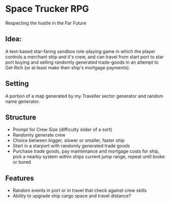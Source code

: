 # Space Trucker RPG
Respecting the hustle in the Far Future

## Idea:

A text-based star-faring sandbox role-playing game in which the player controls a merchant ship and it's crew, and can travel from start port to star port buying and selling randomly generated trade-goods in an attempt to Get Rich (or at least make their ship's mortgage payments).

## Setting
A portion of a map generated by my Traveller sector generator and random name generator.

## Structure

- Prompt for Crew Size (difficulty slider of a sort)
- Randomly generate crew
- Choice between bigger, slower or smaller, faster ship
- Start in a starport with randomly generated trade goods
- Purchase trade goods, pay maintenance and mortgage costs for ship, pick a nearby system within ships current jump range, repeat until broke or bored

## Features
- Random events in port or in travel that check against crew skills
- Ability to upgrade ship cargo space and travel distance?

